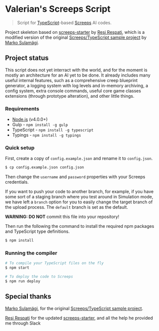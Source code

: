 

# Valerian's Screeps Script

> Script for [TypeScript](http://www.typescriptlang.org/)-based [Screeps](https://screeps.com/) AI codes.

Project skeleton based on [screeps-starter](https://github.com/resir014/screeps-typescript-starter) by [Resi Respati](https://github.com/resir014), which is a modified version of the original [Screeps/TypeScript sample project](https://github.com/MarkoSulamagi/Screeps-typescript-sample-project) by [Marko Sulamägi](https://github.com/MarkoSulamagi).

## Project status

This script does not yet interract with the world, and for the moment is mostly an architecture for an AI yet to be done.
It already includes many useful internal features, such as a comprehensive creep blueprint generator, a logging system with log levels and in-memory archiving, a config system, extra console commands, useful core game classes extensions (through prototype alteration), and other little things.  

### Requirements

* [Node.js](https://nodejs.org/en/) (v4.0.0+)
* Gulp - `npm install -g gulp`
* TypeScript - `npm install -g typescript`
* Typings - `npm install -g typings`

### Quick setup

First, create a copy of `config.example.json` and rename it to `config.json`.

```bash
$ cp config.example.json config.json
```

Then change the `username` and `password` properties with your Screeps credentials.

If you want to push your code to another branch, for example, if you have some sort of a staging branch where you test around in Simulation mode, we have left a `branch` option for you to easily change the target branch of the upload process. The `default` branch is set as the default.

**WARNING: DO NOT** commit this file into your repository!

Then run the following the command to install the required npm packages and TypeScript type definitions.

```bash
$ npm install
```

### Running the compiler

```bash
# To compile your TypeScript files on the fly
$ npm start

# To deploy the code to Screeps
$ npm run deploy
```

## Special thanks

[Marko Sulamägi](https://github.com/MarkoSulamagi), for the original [Screeps/TypeScript sample project](https://github.com/MarkoSulamagi/Screeps-typescript-sample-project).

[Resi Respati](https://github.com/resir014) for the updated [screeps-starter](https://github.com/resir014/screeps-typescript-starter), and all the help he provided me through Slack
